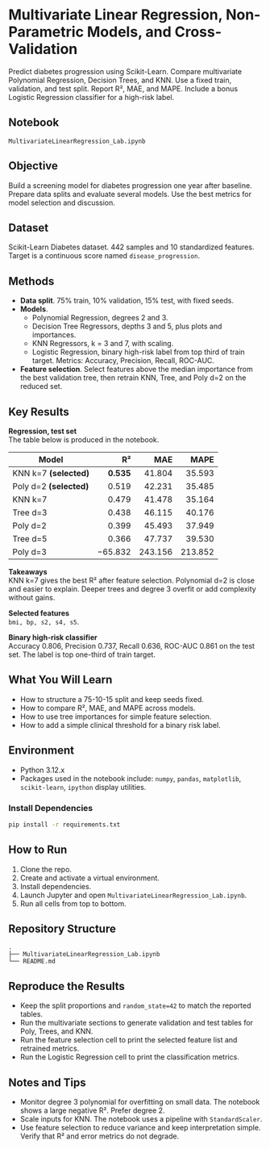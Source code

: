 # Multivariate Linear Regression, Non-Parametric Models, and Cross-Validation

Predict diabetes progression using Scikit-Learn. Compare multivariate Polynomial Regression, Decision Trees, and KNN. Use a fixed train, validation, and test split. Report R², MAE, and MAPE. Include a bonus Logistic Regression classifier for a high-risk label.

## Notebook
`MultivariateLinearRegression_Lab.ipynb`

## Objective
Build a screening model for diabetes progression one year after baseline. Prepare data splits and evaluate several models. Use the best metrics for model selection and discussion.

## Dataset
Scikit-Learn Diabetes dataset. 442 samples and 10 standardized features. Target is a continuous score named `disease_progression`.

## Methods
- **Data split**. 75% train, 10% validation, 15% test, with fixed seeds.
- **Models**.
  - Polynomial Regression, degrees 2 and 3.
  - Decision Tree Regressors, depths 3 and 5, plus plots and importances.
  - KNN Regressors, k = 3 and 7, with scaling.
  - Logistic Regression, binary high-risk label from top third of train target. Metrics: Accuracy, Precision, Recall, ROC-AUC.
- **Feature selection**. Select features above the median importance from the best validation tree, then retrain KNN, Tree, and Poly d=2 on the reduced set.

## Key Results
**Regression, test set**  
The table below is produced in the notebook.

| Model | R² | MAE | MAPE |
|---|---:|---:|---:|
| KNN k=7 **(selected)** | **0.535** | 41.804 | 35.593 |
| Poly d=2 **(selected)** | 0.519 | 42.231 | 35.485 |
| KNN k=7 | 0.479 | 41.478 | 35.164 |
| Tree d=3 | 0.438 | 46.115 | 40.176 |
| Poly d=2 | 0.399 | 45.493 | 37.949 |
| Tree d=5 | 0.366 | 47.737 | 39.530 |
| Poly d=3 | −65.832 | 243.156 | 213.852 |

**Takeaways**  
KNN k=7 gives the best R² after feature selection. Polynomial d=2 is close and easier to explain. Deeper trees and degree 3 overfit or add complexity without gains.

**Selected features**  
`bmi, bp, s2, s4, s5`.

**Binary high-risk classifier**  
Accuracy 0.806, Precision 0.737, Recall 0.636, ROC-AUC 0.861 on the test set. The label is top one-third of train target.

## What You Will Learn
- How to structure a 75-10-15 split and keep seeds fixed.
- How to compare R², MAE, and MAPE across models.
- How to use tree importances for simple feature selection.
- How to add a simple clinical threshold for a binary risk label.

## Environment
- Python 3.12.x  
- Packages used in the notebook include: `numpy`, `pandas`, `matplotlib`, `scikit-learn`, `ipython` display utilities.

### Install Dependencies
```bash
pip install -r requirements.txt
```

## How to Run
1. Clone the repo.  
2. Create and activate a virtual environment.  
3. Install dependencies. 
4. Launch Jupyter and open `MultivariateLinearRegression_Lab.ipynb`.  
5. Run all cells from top to bottom.

## Repository Structure
```
.
├── MultivariateLinearRegression_Lab.ipynb
└── README.md
```

## Reproduce the Results
- Keep the split proportions and `random_state=42` to match the reported tables.
- Run the multivariate sections to generate validation and test tables for Poly, Trees, and KNN.
- Run the feature selection cell to print the selected feature list and retrained metrics.
- Run the Logistic Regression cell to print the classification metrics.

## Notes and Tips
- Monitor degree 3 polynomial for overfitting on small data. The notebook shows a large negative R². Prefer degree 2.
- Scale inputs for KNN. The notebook uses a pipeline with `StandardScaler`.
- Use feature selection to reduce variance and keep interpretation simple. Verify that R² and error metrics do not degrade.


